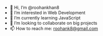 - 👋 Hi, I’m @roohankhan8
- 👀 I’m interested in Web Development
- 🌱 I’m currently learning JavaScript
- 💞️ I’m looking to collaborate on big projects
- 📫 How to reach me: roohank8@gmail.com

<!---
roohankhan8/roohankhan8 is a ✨ special ✨ repository because its `README.md` (this file) appears on your GitHub profile.
You can click the Preview link to take a look at your changes.
--->
